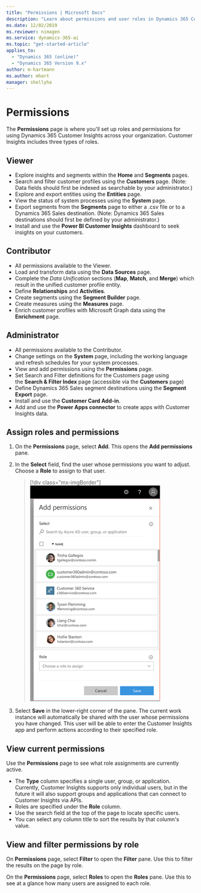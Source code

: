 ```yaml
---
title: "Permissions | Microsoft Docs"
description: "Learn about permissions and user roles in Dynamics 365 Customer Insights."
ms.date: 12/02/2019
ms.reviewer: nimagen
ms.service: dynamics-365-ai
ms.topic: "get-started-article"
applies_to: 
  - "Dynamics 365 (online)"
  - "Dynamics 365 Version 9.x"
author: m-hartmann
ms.author: mhart
manager: shellyha
---
```


# Permissions

The **Permissions** page is where you'll set up roles and permissions for using Dynamics 365 Customer Insights across your organization. Customer Insights includes three types of roles.

## Viewer

- Explore insights and segments within the **Home** and **Segments** pages.
- Search and filter customer profiles using the **Customers** page. (Note: Data fields should first be indexed as searchable by your administrator.)
- Explore and export entities using the **Entities** page.
- View the status of system processes  using the **System** page.
- Export  segments from the **Segments** page to either a .csv file or to a Dynamics 365 Sales destination. (Note: Dynamics 365 Sales destinations should first be defined by your administrator.)
- Install and use the **Power BI Customer Insights** dashboard to seek insights on your customers.

## Contributor

- All permissions available to the Viewer.
- Load and transform data using the **Data Sources** page.
- Complete the *Data Unification* sections (**Map**, **Match**, and **Merge**) which result in the unified customer profile entity.
- Define **Relationships** and **Activities**.
- Create segments using the **Segment Builder** page.
- Create measures using the **Measures** page.
- Enrich customer profiles with Microsoft Graph data using the **Enrichment** page.

## Administrator

- All permissions available to the Contributor.
- Change settings on the **System** page, including the working language and refresh schedules for your system processes.
- View and add permissions using the **Permissions** page.
- Set Search and Filter definitions for the Customers page using the **Search & Filter Index** page (accessible via the **Customers** page)
- Define Dynamics 365 Sales segment destinations using the **Segment Export** page.
- Install and use the **Customer Card Add-in**.
- Add and use the **Power Apps connector** to create apps with Customer Insights data.

## Assign roles and permissions

1. On the **Permissions** page, select **Add**. This opens the **Add permissions** pane.

2. In the **Select** field, find the user whose permissions you want to adjust. Choose a **Role** to assign to that user.

   > [!div class="mx-imgBorder"]
   > ![Enter a name](media/permissions-roles.png "Enter a name")

3. Select **Save** in the lower-right corner of the pane. The current work instance will automatically be shared with the user whose permissions you have changed. This user will be able to enter the Customer Insights app and perform actions according to their specified role.

## View current permissions

Use the **Permissions** page to see what role assignments are currently active.

- The **Type** column specifies a single user, group, or application. Currently, Customer Insights supports only individual users, but in the future it will also support groups and applications that can connect to Customer Insights via APIs.
- Roles are specified under the **Role** column.
- Use the search field at the top of the page to locate specific users.
- You can select any column title to sort the results by that column's value.

## View and filter permissions by role

On **Permissions** page, select **Filter** to open the **Filter** pane. Use this to filter the results on the page by role.

On the **Permissions** page, select **Roles** to open the **Roles** pane. Use this to see at a glance how many users are assigned to each role.
